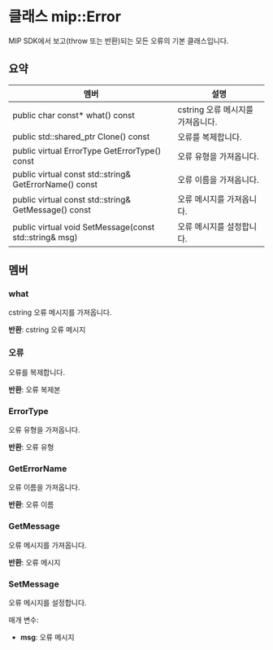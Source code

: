 # <a name="class-miperror"></a>클래스 mip::Error 
MIP SDK에서 보고(throw 또는 반환)되는 모든 오류의 기본 클래스입니다.
  
## <a name="summary"></a>요약
 멤버                        | 설명                                
--------------------------------|---------------------------------------------
 public char const* what() const  |  cstring 오류 메시지를 가져옵니다.
public std::shared_ptr<Error> Clone() const  |  오류를 복제합니다.
 public virtual ErrorType GetErrorType() const  |  오류 유형을 가져옵니다.
 public virtual const std::string& GetErrorName() const  |  오류 이름을 가져옵니다.
 public virtual const std::string& GetMessage() const  |  오류 메시지를 가져옵니다.
 public virtual void SetMessage(const std::string& msg)  |  오류 메시지를 설정합니다.
  
## <a name="members"></a>멤버
  
### <a name="what"></a>what
cstring 오류 메시지를 가져옵니다.

  
**반환**: cstring 오류 메시지
  
### <a name="error"></a>오류
오류를 복제합니다.

  
**반환**: 오류 복제본
  
### <a name="errortype"></a>ErrorType
오류 유형을 가져옵니다.

  
**반환**: 오류 유형
  
### <a name="geterrorname"></a>GetErrorName
오류 이름을 가져옵니다.

  
**반환**: 오류 이름
  
### <a name="getmessage"></a>GetMessage
오류 메시지를 가져옵니다.

  
**반환**: 오류 메시지
  
### <a name="setmessage"></a>SetMessage
오류 메시지를 설정합니다.

매개 변수:  
* **msg**: 오류 메시지

